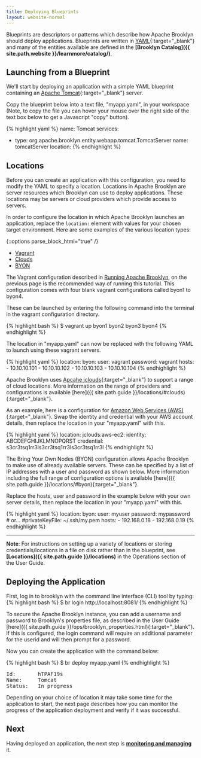 ```yaml
---
title: Deploying Blueprints
layout: website-normal
---
```


Blueprints are descriptors or patterns which describe how Apache Brooklyn should deploy applications. Blueprints are written in [YAML](https://en.wikipedia.org/wiki/YAML){:target="_blank"} and many of the entities available are defined in the __[Brooklyn Catalog]({{ site.path.website }}/learnmore/catalog/)__.

## Launching from a Blueprint

We'll start by deploying an application with a simple YAML blueprint containing an [Apache Tomcat](https://tomcat.apache.org/){:target="_blank"} server.

Copy the blueprint below into a text file, "myapp.yaml", in your workspace (Note, to copy the file you can
hover your mouse over the right side of the text box below to get a Javascript "copy" button).

{% highlight yaml %}
name: Tomcat
services:
- type: org.apache.brooklyn.entity.webapp.tomcat.TomcatServer
  name: tomcatServer
location: <your-location-definition-goes-here>
{% endhighlight %}


## Locations

Before you can create an application with this configuration, you need to modify the YAML to specify a location. Locations in Apache Brooklyn are server resources which Brooklyn can use to deploy applications. These locations may be servers or cloud providers which provide access to servers. 

In order to configure the location in which Apache Brooklyn launches an application, replace the ```location:``` element with values for your chosen target environment. Here are some examples of the various location types:

{::options parse_block_html="true" /}

<ul class="nav nav-tabs">
    <li class="active impl-1-tab"><a data-target="#impl-1, .impl-1-tab" data-toggle="tab" href="#">Vagrant</a></li>
    <li class="impl-2-tab"><a data-target="#impl-2, .impl-2-tab" data-toggle="tab" href="#">Clouds</a></li>
    <li class="impl-3-tab"><a data-target="#impl-3, .impl-3-tab" data-toggle="tab" href="#">BYON</a></li>
</ul>

<div class="tab-content">
<div id="impl-1" class="tab-pane fade in active">

The Vagrant configuration described in [Running Apache Brooklyn](./running.html), on the previous page is the recommended way of running this tutorial. This configuration comes with four blank vagrant configurations called byon1 to byon4.

These can be launched by entering the following command into the terminal in the vagrant configuration directory.

{% highlight bash %}
 $ vagrant up byon1 byon2 byon3 byon4
{% endhighlight %}

The location in "myapp.yaml" can now be replaced with the following YAML to launch using these vagrant servers.

{% highlight yaml %}
location:
  byon:
    user: vagrant
    password: vagrant
    hosts:
      - 10.10.10.101
      - 10.10.10.102
      - 10.10.10.103
      - 10.10.10.104
{% endhighlight %}

</div>
<div id="impl-2" class="tab-pane fade">

Apache Brooklyn uses [Apcahe jclouds](http://jclouds.apache.org/){:target="_blank"} to support a range of cloud locations. More information on the range of providers and configurations is available [here]({{ site.path.guide }}/locations/#clouds){:target="_blank"}.

As an example, here is a configuration for [Amazon Web Services (AWS)](http://www.aws.amazon.com){:target="_blank"}. Swap the identity and credential with your AWS account details, then replace the location in your "myapp.yaml" with this.

{% highlight yaml %}
location:
  jclouds:aws-ec2:
    identity: ABCDEFGHIJKLMNOPQRST
    credential: s3cr3tsq1rr3ls3cr3tsq1rr3ls3cr3tsq1rr3l
{% endhighlight %}

</div>
<div id="impl-3" class="tab-pane fade">

The Bring Your Own Nodes (BYON) configuration allows Apache Brooklyn to make use of already available servers. These can be specified by a list of IP addresses with a user and password as shown below. More information including the full range of configuration options is available [here]({{ site.path.guide }}/locations/#byon){:target="_blank"}. 

Replace the hosts, user and password in the example below with your own server details, then replace the location in your "myapp.yaml" with this.

{% highlight yaml %}
location:
  byon:
    user: myuser
    password: mypassword
    # or...
    #privateKeyFile: ~/.ssh/my.pem
    hosts:
    - 192.168.0.18
    - 192.168.0.19
{% endhighlight %}

</div>
</div>

---

**Note**: For instructions on setting up a variety of locations or storing credentials/locations in a file on disk rather than in the blueprint, see __[Locations]({{ site.path.guide }}/locations)__ in the Operations section of the User Guide.

## Deploying the Application

First, log in to brooklyn with the command line interface (CLI) tool by typing:
{% highlight bash %}
$ br login http://localhost:8081/
{% endhighlight %}

To secure the Apache Brooklyn instance, you can add a username and password to Brooklyn's properties file, as described in the User Guide [here]({{ site.path.guide }}/ops/brooklyn_properties.html){:target="_blank"}. 
If this is configured, the login command will require an additional parameter for the userid and will then prompt for a password.

Now you can create the application with the command below:

{% highlight bash %}
$ br deploy myapp.yaml 
{% endhighlight %}
<pre>
Id:       hTPAF19s   
Name:     Tomcat   
Status:   In progress  
</pre>

Depending on your choice of location it may take some time for the application to start, the next page describes how 
you can monitor the progress of the application deployment and verify if it was successful.

## Next

<div class="started-pdf-exclude">

Having deployed an application, the next step is **[monitoring and managing](managing.html)** it.

</div>